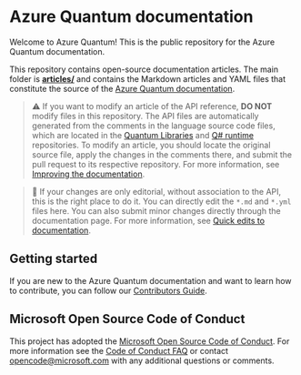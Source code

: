# Azure Quantum documentation

Welcome to Azure Quantum! This is the public repository for the Azure Quantum documentation.

This repository contains open-source documentation articles.  The main folder is **[articles/](./articles)** and contains the Markdown articles and YAML files that constitute the source of the [Azure Quantum documentation](https://docs.microsoft.com/azure/quantum/).

> :warning: If you want to modify an article of the API reference, **DO NOT** modify files in this repository. The API files are automatically generated from the comments in the language source code files, which are located in the [Quantum Libraries](https://github.com/microsoft/QuantumLibraries) and [Q# runtime](https://github.com/microsoft/qsharp-runtime) repositories. To modify an article, you should locate the original source file, apply the changes in the comments there, and submit the pull request to its respective repository.
> For more information, see [Improving the documentation](https://docs.microsoft.com/azure/quantum/contributing-docs).

> :pencil: If your changes are only editorial, without association to the API, this is the right place to do it. You can directly edit 
> the `*.md` and `*.yml` files here. You can also submit minor changes directly through the documentation page. For more information, see [Quick edits to documentation](https://docs.microsoft.com/contribute/#quick-edits-to-documentation).

## Getting started
If you are new to the Azure Quantum documentation and want to learn how to contribute, you can follow our [Contributors Guide](https://docs.microsoft.com/azure/quantum/contributing-overview).

## Microsoft Open Source Code of Conduct
This project has adopted the [Microsoft Open Source Code of Conduct](https://opensource.microsoft.com/codeofconduct/).
For more information see the [Code of Conduct FAQ](https://opensource.microsoft.com/codeofconduct/faq/) or contact [opencode@microsoft.com](mailto:opencode@microsoft.com) with any additional questions or comments.
